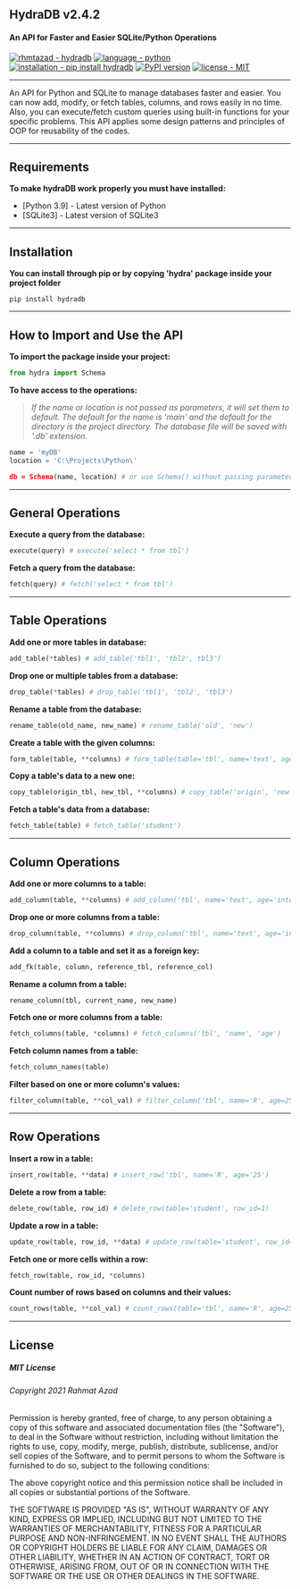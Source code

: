 ## HydraDB v2.4.2
#### An API for Faster and Easier SQLite/Python Operations


[![rhmtazad - hydradb](https://img.shields.io/static/v1?label=rhmtazad&message=hydradb&color=beige&logo=github)](https://github.com/rhmtazad/hydradb)
[![language - python](https://img.shields.io/badge/language-python-81c253?color=mediumseagreen&logo=python&logoColor=white)](https://www.python.org/)
[![installation - pip install hydradb](https://img.shields.io/badge/installation-pip_install_hydradb-tomato?logo=python&logoColor=white)](https://pypi.org/project/hydradb/)
[![PyPI version](https://badge.fury.io/py/hydradb.svg)](https://badge.fury.io/py/hydradb)
[![license - MIT](https://img.shields.io/badge/license-MIT-beige)](https://opensource.org/licenses/MIT)

----------------------------------------------------------------------------------------------

An API for Python and SQLite to manage databases faster and easier.
You can now add, modify, or fetch tables, columns, and rows easily in no time.
Also, you can execute/fetch custom queries using built-in functions for your specific problems.
This API applies some design patterns and principles of OOP for reusability of the codes.

----------------------------------------------------------------------------------------------

## Requirements

**To make hydraDB work properly you must have installed:**
- [Python 3.9] - Latest version of Python
- [SQLite3] - Latest version of SQLite3

----------------------------------------------------------------------------------------------

## Installation

**You can install through pip or by copying 'hydra' package inside your project folder**

```console
pip install hydradb
```

----------------------------------------------------------------------------------------------

## How to Import and Use the API

**To import the package inside your project:**

```python
from hydra import Schema
```

**To have access to the operations:**
>*If the name or location is not passed  as parameters, it will set them to default.*
>*The default for the name is 'main' and the default for the directory is the project directory.*
>*The database file will be saved with '.db' extension.*

```python
name = 'myDB'
location = 'C:\Projects\Python\'

db = Schema(name, location) # or use Schema() without passing parameter values
```

----------------------------------------------------------------------------------------------

## General Operations

**Execute a query from the database:**

```python
execute(query) # execute('select * from tbl')
```

**Fetch a query from the database:**

```python
fetch(query) # fetch('select * from tbl')
```

----------------------------------------------------------------------------------------------

## Table Operations

**Add one or more tables in database:**

```python
add_table(*tables) # add_table('tbl1', 'tbl2', tbl3')
```

**Drop one or multiple tables from a database:**

```python
drop_table(*tables) # drop_table('tbl1', 'tbl2', 'tbl3')
```

**Rename a table from the database:**

```python
rename_table(old_name, new_name) # rename_table('old', 'new')
```

**Create a table with the given columns:**

```python
form_table(table, **columns) # form_table(table='tbl', name='text', age='integer')
```

**Copy a table's data to a new one:**

```python
copy_table(origin_tbl, new_tbl, **columns) # copy_table('origin', 'new', col1='text')
```

**Fetch a table's data from a database:**

```python
fetch_table(table) # fetch_table('student')
```

----------------------------------------------------------------------------------------------

## Column Operations

**Add one or more columns to a table:**

```python
add_column(table, **columns) # add_column('tbl', name='text', age='integer')
```

**Drop one or more columns from a table:**

```python
drop_column(table, **columns) # drop_column('tbl', name='text', age='integer')
```

**Add a column to a table and set it as a foreign key:**

```python
add_fk(table, column, reference_tbl, reference_col)
```

**Rename a column from a table:**

```python
rename_column(tbl, current_name, new_name)
```

**Fetch one or more columns from a table:**

```python
fetch_columns(table, *columns) # fetch_columns('tbl', 'name', 'age')
```

**Fetch column names from a table:**

```python
fetch_column_names(table)
```

**Filter based on one or more column's values:**

```python
filter_column(table, **col_val) # filter_column('tbl', name='R', age=25)
```

----------------------------------------------------------------------------------------------

## Row Operations

**Insert a row in a table:**

```python
insert_row(table, **data) # insert_row('tbl', name='R', age='25')
```

**Delete a row from a table:**

```python
delete_row(table, row_id) # delete_row(table='student', row_id=1)
```

**Update a row in a table:**

```python
update_row(table, row_id, **data) # update_row(table='student', row_id=1, name='R')
```

**Fetch one or more cells within a row:**

```python
fetch_row(table, row_id, *columns)
```

**Count number of rows based on columns and their values:**

```python
count_rows(table, **col_val) # count_rows(table='tbl', name='R', age=25)
```

----------------------------------------------------------------------------------------------

## License

##### MIT License

###### Copyright 2021 Rahmat Azad

Permission is hereby granted, free of charge,
to any person obtaining a copy of this software
and associated documentation files (the "Software"),
to deal in the Software without restriction,
including without limitation the rights to use, copy,
modify, merge, publish, distribute, sublicense,
and/or sell copies of the Software, and to permit
persons to whom the Software is furnished to do so,
subject to the following conditions:

The above copyright notice and this
permission notice shall be included in all
copies or substantial portions of the Software.

THE SOFTWARE IS PROVIDED "AS IS", WITHOUT
WARRANTY OF ANY KIND, EXPRESS OR IMPLIED,
INCLUDING BUT NOT LIMITED TO THE WARRANTIES
OF MERCHANTABILITY, FITNESS FOR A PARTICULAR
PURPOSE AND NON-INFRINGEMENT. IN NO EVENT SHALL
THE AUTHORS OR COPYRIGHT HOLDERS BE LIABLE FOR ANY
CLAIM, DAMAGES OR OTHER LIABILITY, WHETHER IN AN ACTION
OF CONTRACT, TORT OR OTHERWISE, ARISING FROM, OUT OF OR
IN CONNECTION WITH THE SOFTWARE OR THE USE OR OTHER
DEALINGS IN THE SOFTWARE.